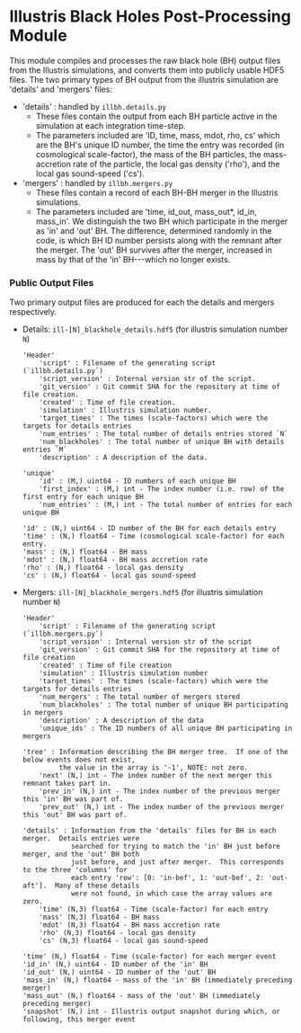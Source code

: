 # Illustris Black Holes Post-Processing Module #

This module compiles and processes the raw black hole (BH) output files from the Illustris simulations, and converts them into publicly usable HDF5 files.  The two primary types of BH output from the illustris simulation are 'details' and 'mergers' files:  
-   'details' : handled by `illbh.details.py`  
    -    These files contain the output from each BH particle active in the simulation at each integration time-step.  
    -    The parameters included are 'ID, time, mass, mdot, rho, cs' which are the BH's unique ID number, the time the entry was recorded (in cosmological scale-factor), the mass of the BH particles, the mass-accretion rate of the particle, the local gas density ('rho'), and the local gas sound-speed ('cs').  
-   'mergers' : handled by `illbh.mergers.py`
    -    These files contain a record of each BH-BH merger in the Illustris simulations.
    -    The parameters included are 'time, id_out, mass_out*, id_in, mass_in'.  We distinguish the two BH which participate in the merger as 'in' and 'out' BH.  The difference, determined randomly in the code, is which BH ID number persists along with the remnant after the merger.  The 'out' BH survives after the merger, increased in mass by that of the 'in' BH---which no longer exists.

### Public Output Files ###

Two primary output files are produced for each the details and mergers respectively.
-   Details: `ill-[N]_blackhole_details.hdf5` (for illustris simulation number `N`)

    ```
    'Header'
        'script' : Filename of the generating script (`illbh.details.py`)
        'script_version' : Internal version str of the script.
        'git_version' : Git commit SHA for the repository at time of file creation.
        'created' : Time of file creation.
        'simulation' : Illustris simulation number.
        'target_times' : The times (scale-factors) which were the targets for details entries
        'num_entries' : The total number of details entries stored `N`
        'num_blackholes' : The total number of unique BH with details entries `M`
        'description' : A description of the data.

    'unique'
        'id' : (M,) uint64 - ID numbers of each unique BH
        'first_index' : (M,) int - The index number (i.e. row) of the first entry for each unique BH
        'num_entries' : (M,) int - The total number of entries for each unique BH

    'id' : (N,) uint64 - ID number of the BH for each details entry
    'time' : (N,) float64 - Time (cosmological scale-factor) for each entry.
    'mass' : (N,) float64 - BH mass
    'mdot' : (N,) float64 - BH mass accretion rate
    'rho' : (N,) float64 - local gas density
    'cs' : (N,) float64 - local gas sound-speed
    ```

-   Mergers: `ill-[N]_blackhole_mergers.hdf5` (for illustris simulation number `N`)

    ```
    'Header'
        'script' : Filename of the generating script (`illbh.mergers.py`)
        'script_version' : Internal version str of the script
        'git_version' : Git commit SHA for the repository at time of file creation
        'created' : Time of file creation
        'simulation' : Illustris simulation number
        'target_times' : The times (scale-factors) which were the targets for details entries
        'num_mergers' : The total number of mergers stored
        'num_blackholes' : The total number of unique BH participating in mergers
        'description' : A description of the data
        'unique_ids' : The ID numbers of all unique BH participating in mergers
        
    'tree' : Information describing the BH merger tree.  If one of the below events does not exist, 
             the value in the array is '-1', NOTE: not zero.
        'next' (N,) int - The index number of the next merger this remnant takes part in.
        'prev_in' (N,) int - The index number of the previous merger this 'in' BH was part of.
        'prev_out' (N,) int - The index number of the previous merger this 'out' BH was part of. 
    
    'details' : Information from the 'details' files for BH in each merger.  Details entries were
                searched for trying to match the 'in' BH just before merger, and the 'out' BH both
                just before, and just after merger.  This corresponds to the three 'columns' for
                each entry 'row': [0: 'in-bef', 1: 'out-bef', 2: 'out-aft'].  Many of these details
                were not found, in which case the array values are zero.
        'time' (N,3) float64 - Time (scale-factor) for each entry
        'mass' (N,3) float64 - BH mass
        'mdot' (N,3) float64 - BH mass accretion rate
        'rho' (N,3) float64 - local gas density
        'cs' (N,3) float64 - local gas sound-speed
    
    'time' (N,) float64 - Time (scale-factor) for each merger event
    'id_in' (N,) uint64 - ID number of the 'in' BH
    'id_out' (N,) uint64 - ID number of the 'out' BH
    'mass_in' (N,) float64 - mass of the 'in' BH (immediately preceding merger)
    'mass_out' (N,) float64 - mass of the 'out' BH (immediately preceding merger)
    'snapshot' (N,) int - Illustris output snapshot during which, or following, this merger event
    ```